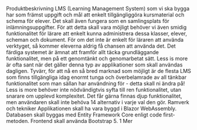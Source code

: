 Produktbeskrivning
LMS (Learning Management System) som vi ska bygga har som främst uppgift och mål att enkelt tillgängliggöra kursmaterial och schema för elever. Det skall även fungera som en samlingsplats för inlämningsuppgifter. För att detta skall vara möjligt behöver vi även smidig funktionalitet för lärare att enkelt kunna administrera dessa klasser, elever, scheman och dokument. För om det inte är enkelt för läraren att använda verktyget, så kommer eleverna aldrig få chansen att använda det.
Det färdiga systemet är ämnat att framför allt täcka grundläggande funktionalitet, men på ett genomtänkt och genomarbetat sätt. Less is more är ofta sant när det gäller denna typ av applikationer som skall användas dagligen. Tyvärr, för att nå en så bred marknad som möjligt är de flesta LMS som finns tillgängliga idag enormt tunga och överbelamrade av all tänkbar funktionalitet som man sällan har användning för - detta skall ni ändra på! Less is more behöver inte nödvändigtvis syfta till ren funktionalitet, utan snarare om upplevd komplexitet. Det får gärna finnas djup funktionalitet, men användaren skall inte behöva 14 alternativ i varje val den gör.
Ramverk och tekniker
Applikationen skall ha vara byggd i Blazor WebAssembly. Databasen skall byggas med Entity Framework Core enligt code first-metoden. Frontend skall använda Bootstrap 5.
1 Mer
